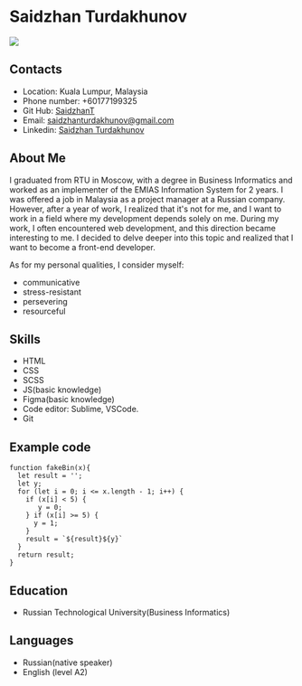 # Saidzhan Turdakhunov
![](https://media.licdn.com/dms/image/D5603AQFSEV5Ap-IDcQ/profile-displayphoto-shrink_400_400/0/1683254921999?e=1704931200&v=beta&t=LMkN-f8cL2hsjIYiSZktCiG1ZgKSsd5RuGmQRoZMJyo)

## Contacts 
* Location: Kuala Lumpur, Malaysia
* Phone number: +60177199325
* Git Hub: [SaidzhanT](https://github.com/SaidzhanT)
* Email: saidzhanturdakhunov@gmail.com
* Linkedin: [Saidzhan Turdakhunov](https://www.linkedin.com/in/saidzhan-turdakhunov-417147274/)

## About Me
I graduated from RTU in Moscow, with a degree in Business Informatics and worked as an implementer of the EMIAS Information System for 2 years. I was offered a job in Malaysia as a project manager at a Russian company. However, after a year of work, I realized that it's not for me, and I want to work in a field where my development depends solely on me. During my work, I often encountered web development, and this direction became interesting to me. I decided to delve deeper into this topic and realized that I want to become a front-end developer.

As for my personal qualities, I consider myself:
* communicative 
* stress-resistant 
* persevering
* resourceful

## Skills
* HTML
* CSS
* SCSS
* JS(basic knowledge)
* Figma(basic knowledge)
* Code editor: Sublime, VSCode.
* Git 

## Example code
```
function fakeBin(x){
  let result = '';
  let y;
  for (let i = 0; i <= x.length - 1; i++) {
    if (x[i] < 5) {
       y = 0;
    } if (x[i] >= 5) {
      y = 1;
    }
    result = `${result}${y}`
  }
  return result;
}
```

## Education
* Russian Technological University(Business Informatics)

## Languages
* Russian(native speaker)
* English (level A2)